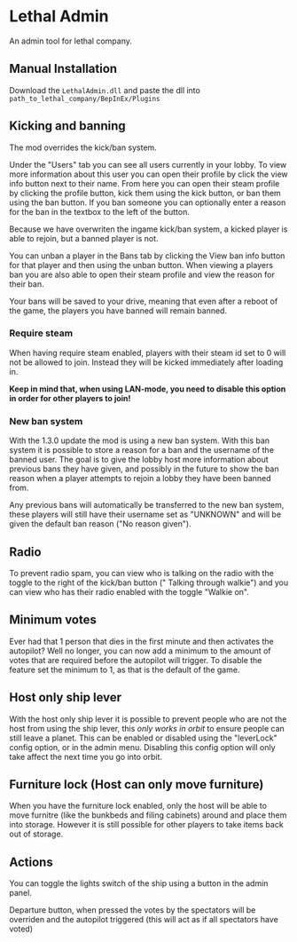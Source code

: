 # Lethal Admin

An admin tool for lethal company.

## Manual Installation

Download the ``LethalAdmin.dll`` and paste the dll into ``path_to_lethal_company/BepInEx/Plugins``

## Kicking and banning

The mod overrides the kick/ban system.

Under the "Users" tab you can see all users currently in your lobby.
To view more information about this user you can open their profile by click the view info button next to their name.
From here you can open their steam profile by clicking the profile button, kick them using the kick button,
or ban them using the ban button. If you ban someone you can optionally enter a reason for the ban in the textbox to the
left of the button.

Because we have overwriten the ingame kick/ban system, a kicked player is able to rejoin, but a banned player is not.

You can unban a player in the Bans tab by clicking the View ban info button for that player and then using the unban button.
When viewing a players ban you are also able to open their steam profile and view the reason for their ban.

Your bans will be saved to your drive, meaning that even after a reboot of the game, the players you have banned will
remain banned.

### Require steam

When having require steam enabled, players with their steam id set to 0 will not be allowed to join. 
Instead they will be kicked immediately after loading in.

**Keep in mind that, when using LAN-mode, you need to disable this option in order for other players to join!**

### New ban system

With the 1.3.0 update the mod is using a new ban system.
With this ban system it is possible to store a reason for a ban and the username of the banned user.
The goal is to give the lobby host more information about previous bans they have given,
and possibly in the future to show the ban reason when a player attempts to rejoin a lobby they have been banned from.

Any previous bans will automatically be transferred to the new ban system,
these players will still have their username set as "UNKNOWN" and will be given the default ban reason ("No reason given").

## Radio

To prevent radio spam, you can view who is talking on the radio with the toggle to the right of the kick/ban button ("
Talking through walkie") and you can view who has their radio enabled with the toggle "Walkie on".

## Minimum votes

Ever had that 1 person that dies in the first minute and then activates the autopilot?
Well no longer, you can now add a minimum to the amount of votes that are required before the autopilot will trigger.
To disable the feature set the minimum to 1, as that is the default of the game.

## Host only ship lever

With the host only ship lever it is possible to prevent people who are not the host from using the ship lever,
this *only works in orbit* to ensure people can still leave a planet.
This can be enabled or disabled using the "leverLock" config option, or in the admin menu.
Disabling this config option will only take affect the next time you go into orbit.

## Furniture lock (Host can only move furniture)

When you have the furniture lock enabled, only the host will be able to move furnitre (like the bunkbeds and filing cabinets) 
around and place them into storage. However it is still possible for other players to take items back out of storage.

## Actions

You can toggle the lights switch of the ship using a button in the admin panel.

Departure button, when pressed the votes by the spectators will be overriden and the autopilot triggered (this will act
as if all spectators have voted)